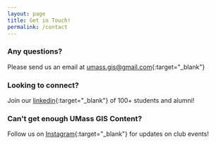 ```yaml
---
layout: page
title: Get in Touch!
permalink: /contact
---
```


### Any questions?
Please send us an email at [umass.gis@gmail.com](mailto:umass.gis@gmail.com){:target="_blank"}

### Looking to connect?
Join our [linkedin](https://www.linkedin.com/company/umass-gis-beta-chi/about/?viewAsMember=true){:target="_blank"} of 100+ students and alumni!

### Can't get enough UMass GIS Content?
Follow us on [Instagram](https://www.instagram.com/umassactuarialclub/){:target="_blank"} for updates on club events!